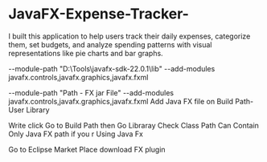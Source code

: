 # JavaFX-Expense-Tracker-
I built this application to help users track their daily expenses, categorize them, set budgets, and analyze spending patterns with visual representations like pie charts and bar graphs. 
 

--module-path "D:\Tools\javafx-sdk-22.0.1\lib" --add-modules javafx.controls,javafx.graphics,javafx.fxml

--module-path "Path - FX jar File" --add-modules javafx.controls,javafx.graphics,javafx.fxml
Add Java FX file on Build Path- User Library

 

 
Write click Go to Build Path then Go Libraray Check Class Path Can Contain Only Java FX path if you r Using Java Fx 

 
Go to Eclipse Market Place download FX plugin

 
